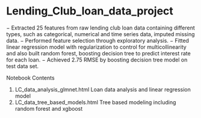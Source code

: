 # Lending_Club_loan_data_project
 −	Extracted 25 features from raw lending club loan data containing different types, such as categorical, numerical and time series data, imputed missing data.
 −	Performed feature selection through exploratory analysis.
 −	Fitted linear regression model with regularization to control for multicollinearity and also built random forest, boosting decision tree to predict interest rate for each loan.
 −	Achieved 2.75 RMSE by boosting decision tree model on test data set.

Notebook Contents
 1. LC_data_analysis_glmnet.html
    Loan data analysis and linear regression model
 2. LC_data_tree_based_models.html
    Tree based modeling including random forest and xgboost
